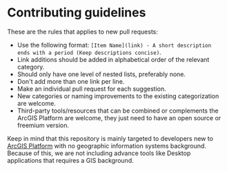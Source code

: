 # Contributing guidelines

These are the rules that applies to new pull requests:

- Use the following format: `[Item Name](link) - A short description ends with a period (Keep descriptions concise)`.
- Link additions should be added in alphabetical order of the relevant category.
- Should only have one level of nested lists, preferably none.
- Don't add more than one link per line.
- Make an individual pull request for each suggestion.
- New categories or naming improvements to the existing categorization are welcome.
- Third-party tools/resources that can be combined or complements the ArcGIS Platform are welcome, they just need to have an open source or freemium version.

Keep in mind that this repository is mainly targeted to developers new to [ArcGIS Platform](https://developers.arcgis.com/documentation/mapping-apis-and-services/arcgis-platform/) with no geographic information systems background. Because of this, we are not including advance tools like Desktop applications that requires a GIS background.